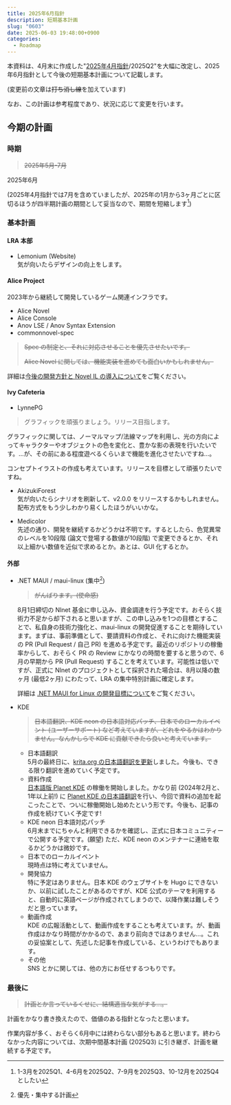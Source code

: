 ```yaml
---
title: 2025年6月指針
description: 短期基本計画
slug: "0603"
date: 2025-06-03 19:48:00+0900
categories:
  - Roadmap
---
```


本資料は、4月末に作成した"[2025年4月指針](../0426)/2025Q2"を大幅に改定し、2025年6月指針として今後の短期基本計画について記載します。

(変更前の文章は~~打ち消し線~~を加えています)

なお、この計画は参考程度であり、状況に応じて変更を行います。

## 今期の計画

### 時期

> ~~2025年5月-7月~~

2025年6月

(2025年4月指針では7月を含めていましたが、2025年の1月から3ヶ月ごとに区切るほうが四半期計画の期間として妥当なので、期間を短縮します[^q])

[^q]: 1-3月を2025Q1、4-6月を2025Q2、7-9月を2025Q3、10-12月を2025Q4としたい

### 基本計画

#### LRA 本部

- Lemonium (Website)  
気が向いたらデザインの向上をします。

#### Alice Project

2023年から継続して開発しているゲーム関連インフラです。

- Alice Novel
- Alice Console
- Anov LSE / Anov Syntax Extension
- commonnovel-spec

> ~~Spec の制定と、それに対応させることを優先させたいです。~~
> 
> ~~Alice Novel に関しては、機能実装を進めても面白いかもしれません。~~

詳細は[今後の開発方針と Novel IL の導入について](https://alicenovel.web.app/ja/blog/20250605)をご覧ください。

#### Ivy Cafeteria

- LynnePG  
> グラフィックを頑張りましょう。リリース目指します。

グラフィックに関しては、ノーマルマップ/法線マップを利用し、光の方向によってキャラクターやオブジェクトの色を変化と、豊かな影の表現を行いたいです。…が、その前にある程度遊べるくらいまで機能を進化させたいですね…。

コンセプトイラストの作成も考えています。リリースを目標として頑張りたいですね。

- AkizukiForest  
気が向いたらシナリオを刷新して、v2.0.0 をリリースするかもしれません。配布方式をもう少しわかり易くしたほうがいいかな。

- Medicolor  
先述の通り、開発を継続するかどうかは不明です。するとしたら、色覚異常のレベルを10段階 (論文で登場する数値が10段階) で変更できるとか、それ以上細かい数値を近似で求めるとか。あとは、GUI 化するとか。

#### 外部

- .NET MAUI / maui-linux (集中[^important])
   > ~~がんばります。(使命感)~~

   8月1日締切の Nlnet 基金に申し込み、資金調達を行う予定です。おそらく技術力不足から却下されると思いますが、この申し込みを1つの目標とすることで、私自身の技術力強化と、maui-linux の開発促進することを期待しています。まずは、事前準備として、要請資料の作成と、それに向けた機能実装の PR (Pull Request / 自己 PR) を進める予定です。最近のリポジトリの稼働率からして、おそらく PR の Review にかなりの時間を要すると思うので、6月の早期から PR (Pull Request) することを考えています。可能性は低いですが、正式に Nlnet のプロジェクトとして採択された場合は、8月以降の数ヶ月 (最低2ヶ月) にわたって、LRA の集中特別計画に確定します。

   詳細は [.NET MAUI for Linux の開発目標について](../0602/)をご覧ください。

[^important]: 優先・集中する計画

- KDE
   > ~~日本語翻訳、KDE neon の日本語対応パッチ、日本でのローカルイベント (ユーザーサポート) など考えていますが、どれをやるかはわかりません。なんかしらで KDE に貢献できたら良いと考えています。~~
   - 日本語翻訳  
   5月の最終日に、[krita.org の日本語翻訳を更新](https://mail.kde.org/pipermail/kde-jp/2025-May/001779.html)しました。今後も、できる限り翻訳を進めていく予定です。
   - 資料作成  
   [日本語版 Planet KDE](https://misskey.io/notes/a8h5vdssrj0p0dsz) の稼働を開始しました。かなり前 (2024年2月と、1年以上前!) に [Planet KDE の日本語翻訳](https://mail.kde.org/pipermail/kde-jp/2024-February/001605.html)を行い、今回で資料の追加を起こったことで、ついに稼働開始し始めたという形です。今後も、記事の作成を続けていく予定です!
   - KDE neon 日本語対応パッチ  
   6月末までにちゃんと利用できるかを確認し、正式に日本コミュニティーで公開する予定です。(願望) ただ、KDE neon のメンテナーに連絡を取るかどうかは微妙です。
   - 日本でのローカルイベント  
   現時点は特に考えていません。
   - 開発協力  
   特に予定はありません。日本 KDE のウェブサイトを Hugo にできないか、以前に試したことがあるのですが、KDE 公式のテーマを利用すると、自動的に英語ページが作成されてしまうので、以降作業は難しそうだと思っています。
   - 動画作成  
   KDE の広報活動として、動画作成をすることも考えています。が、動画作成はかなり時間がかかるので、あまり前向きではありません…。これの妥協案として、先述した記事を作成している、というわけでもあります。
   - その他  
   SNS とかに関しては、他の方にお任せするつもりです。

### 最後に

> ~~計画とか言っているくせに、結構適当な気がする…。~~

計画をかなり書き換えたので、価値のある指針となったと思います。

作業内容が多く、おそらく6月中には終わらない部分もあると思います。終わらなかった内容については、次期中間基本計画 (2025Q3) に引き継ぎ、計画を継続する予定です。
